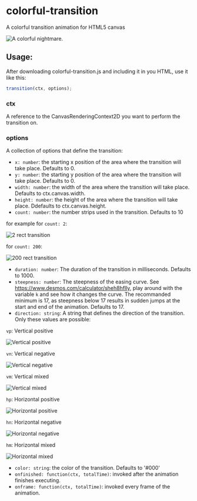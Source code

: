 # colorful-transition
A colorful transition animation for HTML5 canvas

![A colorful nightmare.][ct]

## Usage:
After downloading colorful-transition.js and including it in you HTML, use it like this:

```javascript
transition(ctx, options);
```

### ctx
A reference to the CanvasRenderingContext2D you want to perform the transition on.
### options
A collection of options that define the transition:
- `x: number`: the starting x position of the area where the transition will take place. Defaults to 0.
- `y: number`: the starting y position of the area where the transition will take place. Defaults to 0.
- `width: number`: the width of the area where the transition will take place. Defaults to ctx.canvas.width.
- `height: number`: the height of the area where the transition will take place. Ddefaults to ctx.canvas.height.
- `count: number`: the number strips used in the transition. Defaults to 10

for example for `count: 2`:

![2 rect transition][2ct]

for `count: 200`:

![200 rect transition][200ct]

- `duration: number`: The duration of the transition in milliseconds. Defaults to 1000.
- `steepness: number`: The steepness of the easing curve. See https://www.desmos.com/calculator/sheh8hflly, play around with the variable `k` and see how it changes the curve. The recommanded minimum is 17, as steepness below 17 results in sudden jumps at the start and end of the animation. Defaults to 17.
- `direction: string`: A string that defines the direction of the transition. Only these values are possible:

`vp`: Vertical positive

![Vertical positive][vp]

`vn`: Vertical negative

![Vertical negative][vn]

`vm`: Vertical mixed

![Vertical mixed][vm]

`hp`: Horizontal positive

![Horizontal positive][hp]

`hn`: Horizontal negative

![Horizontal negative][hn]

`hm`: Horizontal mixed

![Horizontal mixed][hm]

- `color: string`: the color of the transition. Defaults to '#000'
- `onfinished: function(ctx, totalTime)`: invoked after the animation finishes executing.
- `onframe: function(ctx, totalTime)`: invoked every frame of the animation.



[ct]: https://raw.githubusercontent.com/HSaleh852/Images/master/ct.gif
[2ct]: https://raw.githubusercontent.com/HSaleh852/Images/master/2ct.gif
[200ct]: https://raw.githubusercontent.com/HSaleh852/Images/master/200ct.gif
[vp]: https://raw.githubusercontent.com/HSaleh852/Images/master/vp.gif
[vn]: https://raw.githubusercontent.com/HSaleh852/Images/master/vn.gif
[vm]: https://raw.githubusercontent.com/HSaleh852/Images/master/vm.gif
[hp]: https://raw.githubusercontent.com/HSaleh852/Images/master/hp.gif
[hn]: https://raw.githubusercontent.com/HSaleh852/Images/master/hn.gif
[hm]: https://raw.githubusercontent.com/HSaleh852/Images/master/hm.gif
